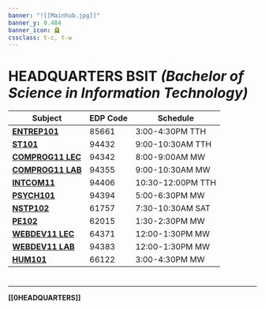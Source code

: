 ```yaml
---
banner: "![[Mainhub.jpg]]"
banner_y: 0.484
banner_icon: 🪦
cssclass: t-c, t-w
---
```

# HEADQUARTERS BSIT *(Bachelor of Science in Information Technology)*

| Subject                              | EDP Code | Schedule          |
| ------------------------------------ | -------- | ----------------- |
| **[ENTREP101](ENTREP101.md)**                            | 85661    | 3:00-4:30PM TTH   |
| **[ST101](ST101.md)**                | 94432    | 9:00-10:30AM TTH  |
| **[COMPROG11 LEC](COMPROG11LEC.md)** | 94342    | 8:00-9:00AM  MW   |
| **[COMPROG11 LAB](COMPROG11LAB.md)** | 94355    | 9:00-10:30AM MW   |
| **[INTCOM11](INTCOM11.md)**          | 94406    | 10:30-12:00PM TTH |
| **[PSYCH101](PSYCH101.md)**          | 94394    | 5:00-6:30PM MW    |
| **[NSTP102](NSTP102.md)**                              | 61757    | 7:30-10:30AM SAT  |
| **[PE102](PE102.md)**                | 62015    | 1:30-2:30PM MW    |
| **[WEBDEV11 LEC](WEBDEV11LEC.md)**   | 64371    | 12:00-1:30PM MW   |
| **[WEBDEV11 LAB](WEBDEV11LAB.md)**   | 94383    | 12:00-1:30PM MW   |
| **[HUM101](HUM101.md)**              | 66122    | 3:00-4:30PM MW    |
 
# 
---
**[[0HEADQUARTERS]]**